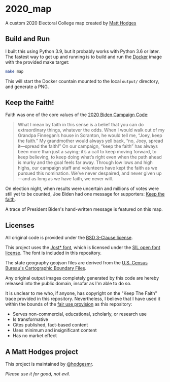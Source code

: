 # 2020_map

A custom 2020 Electoral College map created by [Matt Hodges](https://hodgesmr1@gmail.com)

## Build and Run

I built this using Python 3.9, but it probably works with Python 3.6 or later. The fastest way to get up and running is to build and run the [Docker](https://docs.docker.com/get-docker/) image with the provided make target:

```sh
make map
```

This will start the Docker countain mounted to the local `output/` directory, and generate a PNG.

## Keep the Faith!

Faith was one of the core values of the [2020 Biden Campaign Code](https://web.archive.org/web/20201102041950/https://joebiden.com/joes-codes/):

>What I mean by faith in this sense is a belief that you can do extraordinary things, whatever the odds. When I would walk out of my Grandpa Finnegan’s house in Scranton, he would tell me, “Joey, keep the faith.” My grandmother would always yell back, “no, Joey, spread it—spread the faith!” On our campaign, “keep the faith” has always been more than just a saying; it’s a call to keep moving forward, to keep believing, to keep doing what’s right even when the path ahead is murky and the goal feels far away. Through low lows and high highs, our campaign staff and volunteers have kept the faith as we pursued this nomination. We’ve never despaired, and never given up—and as long as we have faith, we never will.

On election night, when results were uncertain and millions of votes were still yet to be counted, Joe Biden had one message for supporters: [Keep the faith](https://twitter.com/JoeBiden/status/1323865811031785472).

A trace of President Biden's hand-written message is featured on this map.

## Licenses

All original code is provided under the [BSD 3-Clause license](https://github.com/hodgesmr/2020_map/blob/master/LICENSE).

This project uses the [Jost* font](https://indestructibletype.com/Jost.html), which is licensed under the [SIL open font license](http://scripts.sil.org/cms/scripts/page.php?item_id=OFL_web). The font is included in this repository.

The state geography geojson files are derived from the [U.S. Census Bureau's Cartographic Boundary Files](https://www.census.gov/geographies/mapping-files/time-series/geo/carto-boundary-file.html).

Any original output images completely generated by this code are hereby released into the public domain, insofar as I'm able to do so.

It is unclear to me who, if anyone, has copyright on the "Keep The Faith" trace provided in this repository. Nevertheless, I believe that I have used it within the bounds of the [fair use provision](https://www.law.cornell.edu/uscode/text/17/107) as this repository:

* Serves non-commercial, educational, scholarly, or research use
* Is transformative
* Cites published, fact-based content
* Uses minimum and insignificant content
* Has no market effect

## A Matt Hodges project

This project is maintained by [@hodgesmr](http://twitter.com/hodgesmr).

_Please use it for good, not evil._
